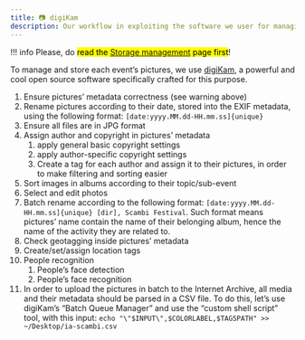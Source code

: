 ```yaml
---
title: 📷 digiKam
description: Our workflow in exploiting the software we user for managing Scambi Festival’s images
---
```

!!! info
	Please, do <mark>read the [Storage management](./) page first</mark>!

To manage and store each event’s pictures, we use [digiKam](https://digikam.org), a powerful and cool open source software specifically crafted for this purpose.

1. Ensure pictures’ metadata correctness (see warning above)
2. Rename pictures according to their date, stored into the EXIF metadata, using the following format: `[date:yyyy.MM.dd-HH.mm.ss]{unique}`
3. Ensure all files are in JPG format
4. Assign author and copyright in pictures’ metadata
	1. apply general basic copyright settings
	2. apply author-specific copyright settings
	3. Create a tag for each author and assign it to their pictures, in order to make filtering and sorting easier
5. Sort images in albums according to their topic/sub-event
6. Select and edit photos
7. Batch rename according to the following format: `[date:yyyy.MM.dd-HH.mm.ss]{unique} [dir], Scambi Festival`. Such format means pictures’ name contain the name of their belonging album, hence the name of the activity they are related to.
8. Check geotagging inside pictures’ metadata
9. Create/set/assign location tags
10. People recognition
	1. People’s face detection
	2. People’s face recognition
11. In order to upload the pictures in batch to the Internet Archive, all media and their metadata should be parsed in a CSV file. To do this, let’s use digiKam’s “Batch Queue Manager” and use the “custom shell script” tool, with this input: `echo "\"$INPUT\",$COLORLABEL,$TAGSPATH" >> ~/Desktop/ia-scambi.csv`
